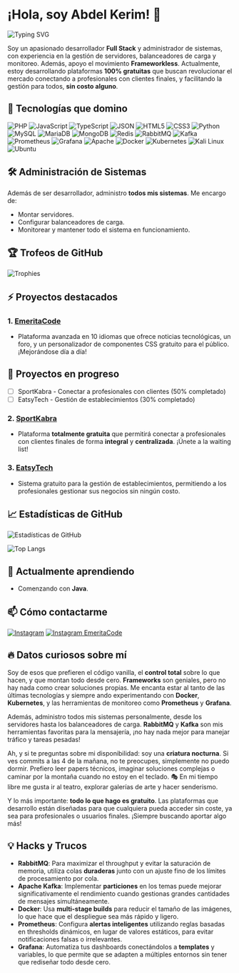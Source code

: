 # ¡Hola, soy Abdel Kerim! 👋

![Typing SVG](https://readme-typing-svg.herokuapp.com/?lines=Desarrollador+Fullstack;Administrador+de+Sistemas;Siempre+Aprendiendo+Algo+Nuevo)

Soy un apasionado desarrollador **Full Stack** y administrador de sistemas, con experiencia en la gestión de servidores, balanceadores de carga y monitoreo. Además, apoyo el movimiento **Frameworkless**. Actualmente, estoy desarrollando plataformas **100% gratuitas** que buscan revolucionar el mercado conectando a profesionales con clientes finales, y facilitando la gestión para todos, **sin costo alguno**.

## 🚀 Tecnologías que domino

![PHP](https://img.shields.io/badge/-PHP-777BB4?logo=php&logoColor=white)
![JavaScript](https://img.shields.io/badge/-JavaScript-F7DF1E?logo=javascript&logoColor=black)
![TypeScript](https://img.shields.io/badge/-TypeScript-3178C6?logo=typescript&logoColor=white)
![JSON](https://img.shields.io/badge/-JSON-000?logo=json&logoColor=white)
![HTML5](https://img.shields.io/badge/-HTML5-E34F26?logo=html5&logoColor=white)
![CSS3](https://img.shields.io/badge/-CSS3-1572B6?logo=css3)
![Python](https://img.shields.io/badge/-Python-3776AB?logo=python&logoColor=white)
![MySQL](https://img.shields.io/badge/-MySQL-4479A1?logo=mysql&logoColor=white)
![MariaDB](https://img.shields.io/badge/-MariaDB-003545?logo=mariadb&logoColor=white)
![MongoDB](https://img.shields.io/badge/-MongoDB-47A248?logo=mongodb&logoColor=white)
![Redis](https://img.shields.io/badge/-Redis-DC382D?logo=redis&logoColor=white)
![RabbitMQ](https://img.shields.io/badge/-RabbitMQ-FF6600?logo=rabbitmq&logoColor=white)
![Kafka](https://img.shields.io/badge/-Kafka-231F20?logo=apache-kafka&logoColor=white)
![Prometheus](https://img.shields.io/badge/-Prometheus-E6522C?logo=prometheus&logoColor=white)
![Grafana](https://img.shields.io/badge/-Grafana-F46800?logo=grafana&logoColor=white)
![Apache](https://img.shields.io/badge/-Apache-D22128?logo=apache&logoColor=white)
![Docker](https://img.shields.io/badge/-Docker-2496ED?logo=docker&logoColor=white)
![Kubernetes](https://img.shields.io/badge/-Kubernetes-326CE5?logo=kubernetes&logoColor=white)
![Kali Linux](https://img.shields.io/badge/-Kali%20Linux-557C94?logo=kali-linux&logoColor=white)
![Ubuntu](https://img.shields.io/badge/-Ubuntu-E95420?logo=ubuntu&logoColor=white)

## 🛠️ Administración de Sistemas

Además de ser desarrollador, administro **todos mis sistemas**. Me encargo de:

- Montar servidores.
- Configurar balanceadores de carga.
- Monitorear y mantener todo el sistema en funcionamiento.

## 🏆 Trofeos de GitHub

![Trophies](https://github-profile-trophy.vercel.app/?username=TuUsuario&theme=dark_lover)

## ⚡ Proyectos destacados

### 1. [EmeritaCode](https://www.emeritacode.com/)
- Plataforma avanzada en 10 idiomas que ofrece noticias tecnológicas, un foro, y un personalizador de componentes CSS gratuito para el público. ¡Mejorándose día a día!

## 🚧 Proyectos en progreso

- [ ] SportKabra - Conectar a profesionales con clientes (50% completado)
- [ ] EatsyTech - Gestión de establecimientos (30% completado)

### 2. [SportKabra](https://www.sportkabra.com/)
- Plataforma **totalmente gratuita** que permitirá conectar a profesionales con clientes finales de forma **integral** y **centralizada**. ¡Únete a la waiting list!

### 3. [EatsyTech](https://www.eatsytech.com/)
- Sistema gratuito para la gestión de establecimientos, permitiendo a los profesionales gestionar sus negocios sin ningún costo.

## 📈 Estadísticas de GitHub

![Estadísticas de GitHub](https://github-readme-stats.vercel.app/api?username=Mak-P90&show_icons=true&theme=radical&bg_color=76,381a06,a5150d&title_color=fff&text_color=fff)

![Top Langs](https://github-readme-stats.vercel.app/api/top-langs/?username=Mak-P90&layout=donut-vertical&theme=radical&bg_color=76,381a06,a5150d&title_color=fff&text_color=fff)

## 🌱 Actualmente aprendiendo

- Comenzando con **Java**.

## 📫 Cómo contactarme

[![Instagram](https://img.shields.io/badge/-Instagram-a5150d?logo=Instagram&logoColor=white)](https://www.instagram.com/abdel_kerim01)
[![Instagram EmeritaCode](https://img.shields.io/badge/-Instagram%20(empresa)-a5150d?logo=Instagram&logoColor=white)](https://www.instagram.com/emeritacode)

## 🔥 Datos curiosos sobre mí

Soy de esos que prefieren el código vanilla, el **control total** sobre lo que hacen, y que montan todo desde cero. **Frameworks** son geniales, pero no hay nada como crear soluciones propias. Me encanta estar al tanto de las últimas tecnologías y siempre ando experimentando con **Docker**, **Kubernetes**, y las herramientas de monitoreo como **Prometheus** y **Grafana**.

Además, administro todos mis sistemas personalmente, desde los servidores hasta los balanceadores de carga. **RabbitMQ** y **Kafka** son mis herramientas favoritas para la mensajería, ¡no hay nada mejor para manejar tráfico y tareas pesadas!

Ah, y si te preguntas sobre mi disponibilidad: soy una **criatura nocturna**. Si ves commits a las 4 de la mañana, no te preocupes, simplemente no puedo dormir. Prefiero leer papers técnicos, imaginar soluciones complejas o caminar por la montaña cuando no estoy en el teclado. 🎭 En mi tiempo libre me gusta ir al teatro, explorar galerías de arte y hacer senderismo.

Y lo más importante: **todo lo que hago es gratuito**. Las plataformas que desarrollo están diseñadas para que cualquiera pueda acceder sin coste, ya sea para profesionales o usuarios finales. ¡Siempre buscando aportar algo más!

## 💡 Hacks y Trucos

- **RabbitMQ**: Para maximizar el throughput y evitar la saturación de memoria, utiliza colas **duraderas** junto con un ajuste fino de los límites de procesamiento por cola.
- **Apache Kafka**: Implementar **particiones** en los temas puede mejorar significativamente el rendimiento cuando gestionas grandes cantidades de mensajes simultáneamente.
- **Docker**: Usa **multi-stage builds** para reducir el tamaño de las imágenes, lo que hace que el despliegue sea más rápido y ligero.
- **Prometheus**: Configura **alertas inteligentes** utilizando reglas basadas en thresholds dinámicos, en lugar de valores estáticos, para evitar notificaciones falsas o irrelevantes.
- **Grafana**: Automatiza tus dashboards conectándolos a **templates** y variables, lo que permite que se adapten a múltiples entornos sin tener que rediseñar todo desde cero.

